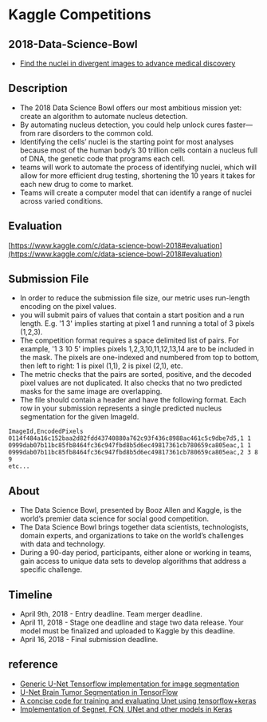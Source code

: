 # Kaggle Competitions

## 2018-Data-Science-Bowl
- [Find the nuclei in divergent images to advance medical discovery](https://www.kaggle.com/c/data-science-bowl-2018)

## Description
- The 2018 Data Science Bowl offers our most ambitious mission yet: create an algorithm to automate nucleus detection.
- By automating nucleus detection, you could help unlock cures faster—from rare disorders to the common cold.
- Identifying the cells’ nuclei is the starting point for most analyses because most of the human body’s 30 trillion cells contain a nucleus full of DNA, 
the genetic code that programs each cell.
- teams will work to automate the process of identifying nuclei, which will allow for more efficient drug testing, 
shortening the 10 years it takes for each new drug to come to market. 
- Teams will create a computer model that can identify a range of nuclei across varied conditions. 

## Evaluation
[https://www.kaggle.com/c/data-science-bowl-2018#evaluation](https://www.kaggle.com/c/data-science-bowl-2018#evaluation)

## Submission File
- In order to reduce the submission file size, our metric uses run-length encoding on the pixel values. 
- you will submit pairs of values that contain a start position and a run length. 
E.g. '1 3' implies starting at pixel 1 and running a total of 3 pixels (1,2,3).
- The competition format requires a space delimited list of pairs. 
For example, '1 3 10 5' implies pixels 1,2,3,10,11,12,13,14 are to be included in the mask. 
The pixels are one-indexed and numbered from top to bottom, then left to right: 1 is pixel (1,1), 2 is pixel (2,1), etc.
- The metric checks that the pairs are sorted, positive, and the decoded pixel values are not duplicated. It also checks that no two predicted masks for the same image are overlapping.
- The file should contain a header and have the following format. 
Each row in your submission represents a single predicted nucleus segmentation for the given ImageId.
```
ImageId,EncodedPixels  
0114f484a16c152baa2d82fdd43740880a762c93f436c8988ac461c5c9dbe7d5,1 1  
0999dab07b11bc85fb8464fc36c947fbd8b5d6ec49817361cb780659ca805eac,1 1  
0999dab07b11bc85fb8464fc36c947fbd8b5d6ec49817361cb780659ca805eac,2 3 8 9  
etc...
```

## About
- The Data Science Bowl, presented by Booz Allen and Kaggle, is the world’s premier data science for social good competition.
- The Data Science Bowl brings together data scientists, technologists, domain experts, 
and organizations to take on the world’s challenges with data and technology. 
- During a 90-day period, participants, either alone or working in teams, 
gain access to unique data sets to develop algorithms that address a specific challenge. 

## Timeline
- April 9th, 2018 - Entry deadline. Team merger deadline.
- April 11, 2018 - Stage one deadline and stage two data release. Your model must be finalized and uploaded to Kaggle by this deadline.
- April 16, 2018 - Final submission deadline.

## reference
- [Generic U-Net Tensorflow implementation for image segmentation](https://github.com/jakeret/tf_unet)
- [U-Net Brain Tumor Segmentation in TensorFlow](https://github.com/zsdonghao/u-net-brain-tumor)
- [A concise code for training and evaluating Unet using tensorflow+keras](https://github.com/zizhaozhang/unet-tensorflow-keras)
- [Implementation of Segnet, FCN, UNet and other models in Keras](https://github.com/divamgupta/image-segmentation-keras)
